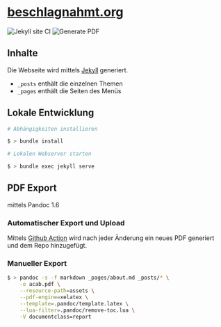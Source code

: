 # [beschlagnahmt.org](https://beschlagnahmt.org)

![Jekyll site CI](https://github.com/beschlagnahmt-org/website/workflows/Jekyll%20site%20CI/badge.svg) ![Generate PDF](https://github.com/beschlagnahmt-org/beschlagnahmt/workflows/Generate%20PDF/badge.svg)

## Inhalte

Die Webseite wird mittels [Jekyll](https://jekyllrb.com/) generiert.

- `_posts` enthält die einzelnen Themen
- `_pages` enthält die Seiten des Menüs

## Lokale Entwicklung

```bash
# Abhängigkeiten installieren

$ > bundle install

# Lokalen Webserver starten

$ > bundle exec jekyll serve
```

## PDF Export
mittels Pandoc 1.6

### Automatischer Export und Upload

Mittels [Github Action](https://github.com/beschlagnahmt-org/beschlagnahmt/actions?query=workflow%3A%22Generate+PDF%22) wird nach jeder Änderung ein neues PDF generiert und dem Repo hinzugefügt.

### Manueller Export

```bash
$ > pandoc -s -f markdown _pages/about.md _posts/* \
    -o acab.pdf \
    --resource-path=assets \
    --pdf-engine=xelatex \
    --template=.pandoc/template.latex \
    --lua-filter=.pandoc/remove-toc.lua \
    -V documentclass=report
```
